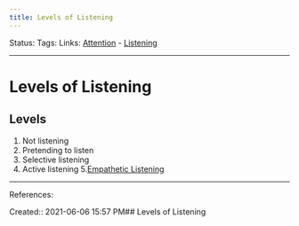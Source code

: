 ```yaml
---
title: Levels of Listening
---
```

Status:
Tags:
Links: [Attention](out/attention.md) - [Listening](out/listening.md)
___
# Levels of Listening
 ## Levels
1. Not listening
2. Pretending to listen
3. Selective listening
4. Active listening
5.[Empathetic Listening](out/empathetic-listening.md)
___
References:

Created:: 2021-06-06 15:57 PM## Levels of Listening
